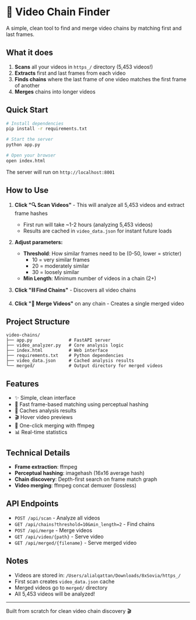 # 🔗 Video Chain Finder

A simple, clean tool to find and merge video chains by matching first and last frames.

## What it does

1. **Scans** all your videos in `https_/` directory (5,453 videos!)
2. **Extracts** first and last frames from each video
3. **Finds chains** where the last frame of one video matches the first frame of another
4. **Merges** chains into longer videos

## Quick Start

```bash
# Install dependencies
pip install -r requirements.txt

# Start the server
python app.py

# Open your browser
open index.html
```

The server will run on `http://localhost:8001`

## How to Use

1. **Click "🔍 Scan Videos"** - This will analyze all 5,453 videos and extract frame hashes
   - First run will take ~1-2 hours (analyzing 5,453 videos)
   - Results are cached in `video_data.json` for instant future loads

2. **Adjust parameters:**
   - **Threshold**: How similar frames need to be (0-50, lower = stricter)
     - 10 = very similar frames
     - 20 = moderately similar
     - 30 = loosely similar
   - **Min Length**: Minimum number of videos in a chain (2+)

3. **Click "⛓️ Find Chains"** - Discovers all video chains

4. **Click "🔗 Merge Videos"** on any chain - Creates a single merged video

## Project Structure

```
video-chains/
├── app.py              # FastAPI server
├── video_analyzer.py   # Core analysis logic
├── index.html          # Web interface
├── requirements.txt    # Python dependencies
├── video_data.json     # Cached analysis results
└── merged/             # Output directory for merged videos
```

## Features

- ✨ Simple, clean interface
- 🚀 Fast frame-based matching using perceptual hashing
- 💾 Caches analysis results
- 🎬 Hover video previews
- 🔗 One-click merging with ffmpeg
- 📊 Real-time statistics

## Technical Details

- **Frame extraction**: ffmpeg
- **Perceptual hashing**: imagehash (16x16 average hash)
- **Chain discovery**: Depth-first search on frame match graph
- **Video merging**: ffmpeg concat demuxer (lossless)

## API Endpoints

- `POST /api/scan` - Analyze all videos
- `GET /api/chains?threshold=10&min_length=2` - Find chains
- `POST /api/merge` - Merge videos
- `GET /api/video/{path}` - Serve video
- `GET /api/merged/{filename}` - Serve merged video

## Notes

- Videos are stored in: `/Users/alialqattan/Downloads/8xSovia/https_/`
- First scan creates `video_data.json` cache
- Merged videos go to `merged/` directory
- All 5,453 videos will be analyzed!

---

Built from scratch for clean video chain discovery 🎬
